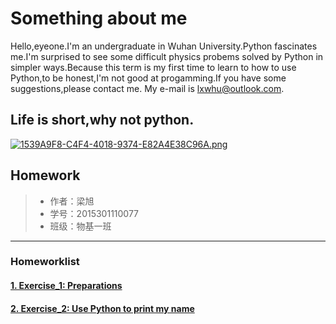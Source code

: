 # Something about me
   Hello,eyeone.I'm an undergraduate in Wuhan University.Python fascinates me.I'm surprised to see some difficult physics probems solved by Python in simpler ways.Because this term is my first time to learn to how to use Python,to be honest,I'm not good at progamming.If you have some suggestions,please contact me. My e-mail is lxwhu@outlook.com.
## Life is short,why not python.
[![1539A9F8-C4F4-4018-9374-E82A4E38C96A.png](https://i.loli.net/2017/09/17/59be01d964318.png)](https://i.loli.net/2017/09/17/59be01d964318.png)
## Homework
>* 作者：梁旭
>* 学号：2015301110077
>* 班级：物基一班
_____
### Homeworklist
#### [1. Exercise_1: Preparations](https://www.zybuluo.com/lumato/note/884484)
#### [2. Exercise_2: Use Python to print my name](https://www.zybuluo.com/lumato/note/885006)
